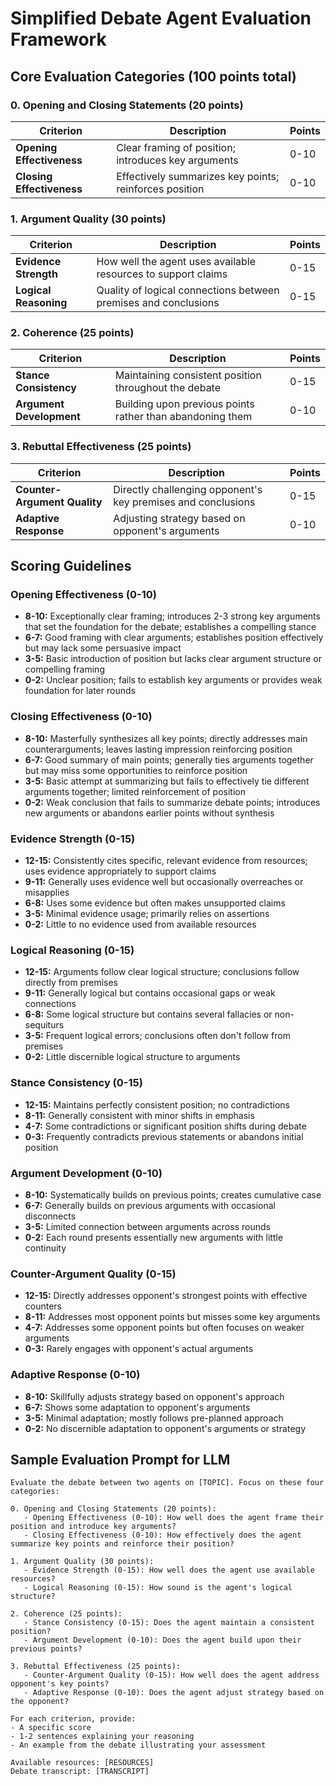 # Simplified Debate Agent Evaluation Framework

## Core Evaluation Categories (100 points total)

### 0. Opening and Closing Statements (20 points)
| Criterion | Description | Points |
|-----------|-------------|--------|
| **Opening Effectiveness** | Clear framing of position; introduces key arguments | 0-10 |
| **Closing Effectiveness** | Effectively summarizes key points; reinforces position | 0-10 |

### 1. Argument Quality (30 points)
| Criterion | Description | Points |
|-----------|-------------|--------|
| **Evidence Strength** | How well the agent uses available resources to support claims | 0-15 |
| **Logical Reasoning** | Quality of logical connections between premises and conclusions | 0-15 |

### 2. Coherence (25 points)
| Criterion | Description | Points |
|-----------|-------------|--------|
| **Stance Consistency** | Maintaining consistent position throughout the debate | 0-15 |
| **Argument Development** | Building upon previous points rather than abandoning them | 0-10 |

### 3. Rebuttal Effectiveness (25 points)
| Criterion | Description | Points |
|-----------|-------------|--------|
| **Counter-Argument Quality** | Directly challenging opponent's key premises and conclusions | 0-15 |
| **Adaptive Response** | Adjusting strategy based on opponent's arguments | 0-10 |

## Scoring Guidelines

### Opening Effectiveness (0-10)
- **8-10:** Exceptionally clear framing; introduces 2-3 strong key arguments that set the foundation for the debate; establishes a compelling stance
- **6-7:** Good framing with clear arguments; establishes position effectively but may lack some persuasive impact
- **3-5:** Basic introduction of position but lacks clear argument structure or compelling framing
- **0-2:** Unclear position; fails to establish key arguments or provides weak foundation for later rounds

### Closing Effectiveness (0-10)
- **8-10:** Masterfully synthesizes all key points; directly addresses main counterarguments; leaves lasting impression reinforcing position
- **6-7:** Good summary of main points; generally ties arguments together but may miss some opportunities to reinforce position
- **3-5:** Basic attempt at summarizing but fails to effectively tie different arguments together; limited reinforcement of position
- **0-2:** Weak conclusion that fails to summarize debate points; introduces new arguments or abandons earlier points without synthesis

### Evidence Strength (0-15)
- **12-15:** Consistently cites specific, relevant evidence from resources; uses evidence appropriately to support claims
- **9-11:** Generally uses evidence well but occasionally overreaches or misapplies
- **6-8:** Uses some evidence but often makes unsupported claims
- **3-5:** Minimal evidence usage; primarily relies on assertions
- **0-2:** Little to no evidence used from available resources

### Logical Reasoning (0-15)
- **12-15:** Arguments follow clear logical structure; conclusions follow directly from premises
- **9-11:** Generally logical but contains occasional gaps or weak connections
- **6-8:** Some logical structure but contains several fallacies or non-sequiturs
- **3-5:** Frequent logical errors; conclusions often don't follow from premises
- **0-2:** Little discernible logical structure to arguments

### Stance Consistency (0-15)
- **12-15:** Maintains perfectly consistent position; no contradictions
- **8-11:** Generally consistent with minor shifts in emphasis
- **4-7:** Some contradictions or significant position shifts during debate
- **0-3:** Frequently contradicts previous statements or abandons initial position

### Argument Development (0-10)
- **8-10:** Systematically builds on previous points; creates cumulative case
- **6-7:** Generally builds on previous arguments with occasional disconnects
- **3-5:** Limited connection between arguments across rounds
- **0-2:** Each round presents essentially new arguments with little continuity

### Counter-Argument Quality (0-15)
- **12-15:** Directly addresses opponent's strongest points with effective counters
- **8-11:** Addresses most opponent points but misses some key arguments
- **4-7:** Addresses some opponent points but often focuses on weaker arguments
- **0-3:** Rarely engages with opponent's actual arguments

### Adaptive Response (0-10)
- **8-10:** Skillfully adjusts strategy based on opponent's approach
- **6-7:** Shows some adaptation to opponent's arguments
- **3-5:** Minimal adaptation; mostly follows pre-planned approach
- **0-2:** No discernible adaptation to opponent's arguments or strategy

## Sample Evaluation Prompt for LLM

```
Evaluate the debate between two agents on [TOPIC]. Focus on these four categories:

0. Opening and Closing Statements (20 points):
   - Opening Effectiveness (0-10): How well does the agent frame their position and introduce key arguments?
   - Closing Effectiveness (0-10): How effectively does the agent summarize key points and reinforce their position?

1. Argument Quality (30 points):
   - Evidence Strength (0-15): How well does the agent use available resources?
   - Logical Reasoning (0-15): How sound is the agent's logical structure?

2. Coherence (25 points):
   - Stance Consistency (0-15): Does the agent maintain a consistent position?
   - Argument Development (0-10): Does the agent build upon their previous points?

3. Rebuttal Effectiveness (25 points):
   - Counter-Argument Quality (0-15): How well does the agent address opponent's key points?
   - Adaptive Response (0-10): Does the agent adjust strategy based on the opponent?

For each criterion, provide:
- A specific score
- 1-2 sentences explaining your reasoning
- An example from the debate illustrating your assessment

Available resources: [RESOURCES]
Debate transcript: [TRANSCRIPT]
```